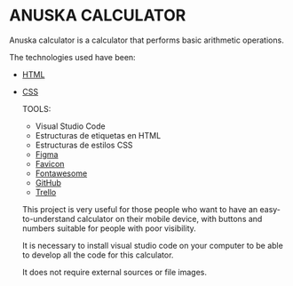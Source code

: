 <H1>ANUSKA  CALCULATOR</H1>

Anuska calculator is a calculator that performs basic arithmetic operations.

The technologies used have been:

- <a href="https://www.w3.org/TR/?tags%5B0%5D=html">HTML</a>
- <a href= "https://www.w3.org/TR/?tags%5B0%5D=css">CSS</a>

    TOOLS:
   <ul>
   <li>Visual Studio Code</li>
   <li>Estructuras de etiquetas en HTML</li>
   <li>Estructuras de estilos CSS</li>
   <li><a href="https://www.figma.com">Figma</a></li>
   <li><a href="https://favicon.io">Favicon</a></li>
   <li><a href="https://fontawesome.com/">Fontawesome</a></li>
   <li><a href="https://github.com/Anuskota">GitHub</a></li>
   <li><a href="https://trello.com">Trello</a></li>


   </ul>

   This project is very useful for those people who want to have an easy-to-understand calculator on their mobile device, with buttons and numbers suitable for people with poor visibility.

    It is necessary to install visual studio code on your computer to be able to develop all the code for this calculator.

    It does not require external sources or file images.

